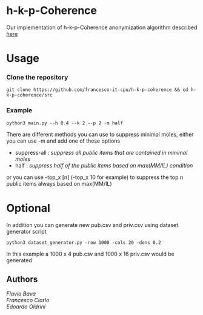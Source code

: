 # h-k-p-Coherence
Our implementation of h-k-p-Coherence anonymization algorithm described [here](https://www.researchgate.net/publication/221653414_Anonymizing_transaction_databases_for_publication)

# Usage

### Clone the repository 
```
git clone https://github.com/francesco-it-cpu/h-k-p-coherence && cd h-k-p-coherence/src
```
### Example
```
python3 main.py --h 0.4 --k 2 --p 2 -m half
```
There are different methods you can use to suppress minimal moles, either you can use -m and add one of these options
- suppress-all : _suppress all public items that are contained in minimal moles_
- half : _suppress half of the public items based on max(MM/IL) condition_

or you can use -top_x [n] (-top_x 10 for example) to suppress the top n public items always based on max(MM/IL)

# Optional
In addition you can generate new pub.csv and priv.csv using 
dataset generator script

```
python3 dataset_generator.py -row 1000 -cols 20 -dens 0.2
```
In this example a 1000 x 4 pub.csv and 1000 x 16 priv.csv would be generated

## Authors
_Flavio Bava_ </br>
_Francesco Ciarlo_ </br>
_Edoardo Oldrini_ </br>

